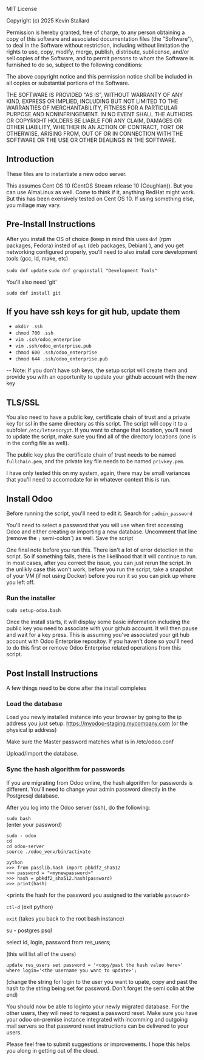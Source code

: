 MIT License

Copyright (c) 2025 Kevin Stallard

Permission is hereby granted, free of charge, to any person obtaining a copy
of this software and associated documentation files (the "Software"), to deal
in the Software without restriction, including without limitation the rights
to use, copy, modify, merge, publish, distribute, sublicense, and/or sell
copies of the Software, and to permit persons to whom the Software is
furnished to do so, subject to the following conditions:

The above copyright notice and this permission notice shall be included in all
copies or substantial portions of the Software.

THE SOFTWARE IS PROVIDED "AS IS", WITHOUT WARRANTY OF ANY KIND, EXPRESS OR
IMPLIED, INCLUDING BUT NOT LIMITED TO THE WARRANTIES OF MERCHANTABILITY,
FITNESS FOR A PARTICULAR PURPOSE AND NONINFRINGEMENT. IN NO EVENT SHALL THE
AUTHORS OR COPYRIGHT HOLDERS BE LIABLE FOR ANY CLAIM, DAMAGES OR OTHER
LIABILITY, WHETHER IN AN ACTION OF CONTRACT, TORT OR OTHERWISE, ARISING FROM,
OUT OF OR IN CONNECTION WITH THE SOFTWARE OR THE USE OR OTHER DEALINGS IN THE
SOFTWARE.


## Introduction

These files are to instantiate a new odoo server.

This assumes Cent OS 10 (CentOS Stream release 10 (Coughlan)).  But you can use AlmaLinux as well.  Come to think if it, anything RedHat might work.  But this has been exensively tested on Cent OS 10. If using something else, you miliage may vary.

## Pre-Install Instructions
After you install the OS of choice (keep in mind this uses `dnf` (rpm packages, Fedora) insted of `apt` (deb packages, Debian) ), and you get networking configured properly, you'll need to also install core development tools (gcc, ld, make, etc)

`sudo dnf update`
`sudo dnf grupinstall "Development Tools"`

You'll also need 'git'

`sudo dnf install git`

## If you have ssh keys for git hub, update them
- `mkdir .ssh`
- `chmod 700 .ssh`
- `vim .ssh/odoo_enterprise`
- `vim .ssh/odoo_enterprise.pub`
- `chmod 600 .ssh/odoo_enterprise`
- `chmod 644 .ssh/odoo_enterprise.pub`

-- Note: If you don't have ssh keys, the setup script will create them and provide you with an opportunity to update your github account with the new key

## TLS/SSL
You also need to have a public key, certificate chain of trust and a private key for ssl in the same directory as this script.  The script will copy it to a subfoler `/etc/letsencrypt`.  If you want to change that location, you'll need to update the script, make sure you find all of the directory locations (one is in the config file as well).

The public key plus the certificate chain of trust needs to be named `fullchain.pem`, and the private key file needs to be named `privkey.pem`.

I have only tested this on my system, again, there may be small variances that you'll need to accomodate for in whatever context this is run.
 
## Install Odoo

Before running the script, you'll need to edit it.  Search for `;admin_password`

You'll need to select a password that you will use when first accessing Odoo and either creating or importing a new database.  Uncomment that line (remove the `;` semi-colon`) as well.  Save the script

One final note before you run this.  There isn't a lot of error detection in the script.  So if something fails, there is the likelihood that it will continue to run.  In most cases, after you correct the issue, you can just rerun the script.  In the unlikly case this won't work, before you run the script, take a snapshot of your VM (if not using Docker) before you run it so you can pick up where you left off.

### Run the installer
`sudo setup-odoo.bash`

Once the install starts, it will display some basic information including the public key you need to associate with your github account. It will then pause and wait for a key press.  This is assuming you've associated your git hub account with Odoo Enterprise repositoy.  If you haven't done so you'll need to do this first or remove Odoo Enterprise related operations from this script.

## Post Install Instructions
A few things need to be done after the install completes

### Load the database
Load you newly installed instance into your browser by going to the ip address you just setup.
https://myodoo-staging.mycompany.com (or the physical ip address)

Make sure the Master password matches what is in /etc/odoo.conf

Upload/Import the database.

### Sync the hash algorithm for passwords
If you are migrating from Odoo online, the hash algorithm for passwords is different.  You'll need to change your admin password directly in the Postgresql database.

After you log into the Odoo server (ssh), do the following:

`sudo bash`  
(enter your password)

`sudo - odoo`  
`cd`  
`cd odoo-server`  
`source ./odoo_venv/bin/activate`  

`python`  
`>>> from passlib.hash import pbkdf2_sha512`  
`>>> password = "<mynewpassword>"`  
`>>> hash = pbkdf2_sha512.hash(password)`  
`>>> print(hash)`  

<prints the hash for the password you assigned to the variable `password`>


`ctl-d` (exit python)

`exit`  (takes you back to the root bash instance)

su - postgres 
psql 

select id, login, password from res_users;

(this will list all of the users)

`update res_users set password = '<copy/past the hash value here>' where login='<the username you want to update>';`

(change the string for login to the user you want to upate, copy and past the hash to the string being set for password.  Don't forget the semi colin at the end)


You should now be able to loginto your newly migrated database.  For the other users, they will need to request a password reset.  Make sure you have your odoo on-premise instance integrated with incomming and outgoing mail servers so that password reset instructions can be delivered to your users.


Please feel free to submit suggestions or improvements.  I hope this helps you along in getting out of the cloud.

